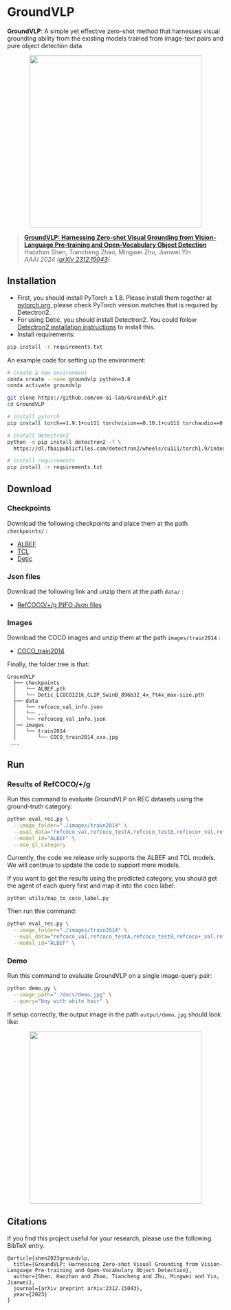 # GroundVLP
**GroundVLP**: A simple yet effective zero-shot method that harnesses visual grounding ability from the existing models trained from image-text pairs and pure object detection data
<p align="center"> <img src='docs/introduction3.png' align="center" height="400px"> </p>

> [**GroundVLP: Harnessing Zero-shot Visual Grounding from Vision-Language Pre-training and Open-Vocabulary Object Detection**](https://arxiv.org/abs/2312.15043)               
> Haozhan Shen, Tiancheng Zhao, Mingwei Zhu, Jianwei Yin              
> *AAAI 2024 ([arXiv 2312.15043](https://arxiv.org/abs/2312.15043))*  

## Installation

* First, you should install PyTorch ≥ 1.8. Please install them together at [pytorch.org](https://pytorch.org), please check PyTorch version matches that is required by Detectron2.
* For using Detic, you should install Detectron2. You could follow [Detectron2 installation instructions](https://detectron2.readthedocs.io/tutorials/install.html) to install this.
* Install requirements:
```bash
pip install -r requirements.txt
```

An example code for setting up the environment:
```bash
# create a new environment
conda create --name groundvlp python=3.8
conda activate groundvlp

git clone https://github.com/om-ai-lab/GroundVLP.git
cd GroundVLP

# install pytorch
pip install torch==1.9.1+cu111 torchvision==0.10.1+cu111 torchaudio==0.9.1 -f https://download.pytorch.org/whl/torch_stable.html

# install detectron2
python -m pip install detectron2 -f \
  https://dl.fbaipublicfiles.com/detectron2/wheels/cu111/torch1.9/index.html

# install requirements
pip install -r requirements.txt
```

## Download
### Checkpoints
Download the following checkpoints and place them at the path `checkpoints/` :
* [ALBEF](https://storage.googleapis.com/sfr-pcl-data-research/ALBEF/ALBEF.pth)
* [TCL](https://drive.google.com/file/d/1Cb1azBdcdbm0pRMFs-tupKxILTCXlB4O/view)
* [Detic](https://dl.fbaipublicfiles.com/detic/Detic_LCOCOI21k_CLIP_SwinB_896b32_4x_ft4x_max-size.pth)
### Json files
Download the following link and unzip them at the path `data/` :
* [RefCOCO/+/g INFO Json files](https://drive.google.com/file/d/1IPACy7Tb1XAK_uWGSXGDZrY-4txCOhSG/view?usp=sharing)
### Images
Download the COCO images and unzip them at the path `images/train2014` :
* [COCO_train2014](http://images.cocodataset.org/zips/train2014.zip)


Finally, the folder tree is that:
```
GroundVLP
  ├── checkpoints                                  
  │   └── ALBEF.pth
  │   └── Detic_LCOCOI21k_CLIP_SwinB_896b32_4x_ft4x_max-size.pth
  ├── data
  │   └── refcoco_val_info.json
  │   └── ...
  │   └── refcocog_val_info.json
  │── images
  │   └── train2014
  │       └── COCO_train2014_xxx.jpg
 ...
```

## Run

### Results of RefCOCO/+/g
Run this command to evaluate GroundVLP on REC datasets using the ground-truth category:
```bash
python eval_rec.py \
  --image_folder="./images/train2014" \
  --eval_data="refcoco_val,refcoco_testA,refcoco_testB,refcoco+_val,refcoco+_testA,refcoco+_testB,refcocog_val,refcocog_test" \
  --model_id="ALBEF" \
  --use_gt_category
```
Currently, the code we release only supports the ALBEF and TCL models. We will continue to update the code to support more models.

If you want to get the results using the predicted category, you should get the agent of each query first and map it into the coco label:
```
python utils/map_to_coco_label.py
```
Then run thie command:
```bash
python eval_rec.py \
  --image_folder="./images/train2014" \
  --eval_data="refcoco_val,refcoco_testA,refcoco_testB,refcoco+_val,refcoco+_testA,refcoco+_testB,refcocog_val,refcocog_test" \
  --model_id="ALBEF" \
```

### Demo
Run this command to evaluate GroundVLP on a single image-query pair:
```bash
python demo.py \
  --image_path="./docs/demo.jpg" \
  --query="boy with white hair" \
```
If setup correctly, the output image in the path `output/demo.jpg` should look like:
<p align="center"> <img src='docs/demo_output.jpg' align="center" width="400px"> </p>


## Citations
If you find this project useful for your research, please use the following BibTeX entry.
```
@article{shen2023groundvlp,
  title={GroundVLP: Harnessing Zero-shot Visual Grounding from Vision-Language Pre-training and Open-Vocabulary Object Detection},
  author={Shen, Haozhan and Zhao, Tiancheng and Zhu, Mingwei and Yin, Jianwei},
  journal={arXiv preprint arXiv:2312.15043},
  year={2023}
}
```

